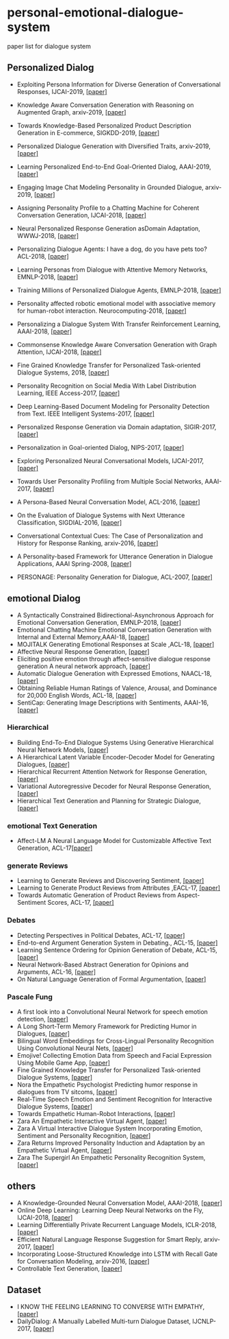 # personal-emotional-dialogue-system

paper list for dialogue system

## Personalized Dialog
- Exploiting Persona Information for Diverse Generation of Conversational Responses, IJCAI-2019, [[paper]](https://arxiv.org/pdf/1905.12188.pdf)
- Knowledge Aware Conversation Generation with Reasoning on Augmented Graph, arxiv-2019, [[paper]](https://arxiv.org/pdf/1903.10245.pdf)
- Towards Knowledge-Based Personalized Product Description Generation in E-commerce, SIGKDD-2019, [[paper]](https://arxiv.org/pdf/1903.12457.pdf)
- Personalized Dialogue Generation with Diversified Traits, arxiv-2019, [[paper]](https://arxiv.org/pdf/1901.09672)
- Learning Personalized End-to-End Goal-Oriented Dialog, AAAI-2019, [[paper]](https://arxiv.org/pdf/1811.04604)
- Engaging Image Chat Modeling Personality in Grounded Dialogue, arxiv-2019, [[paper]](https://arxiv.org/pdf/1811.00945)
- Assigning Personality Profile to a Chatting Machine for Coherent Conversation Generation, IJCAI-2018, [[paper]](https://www.ijcai.org/proceedings/2018/0595)
- Neural Personalized Response Generation asDomain Adaptation, WWWJ-2018, [[paper]](https://arxiv.org/pdf/1701.02073)
- Personalizing Dialogue Agents: I have a dog, do you have pets too? ACL-2018, [[paper]](https://www.aclweb.org/anthology/P18-1205)
- Learning Personas from Dialogue with Attentive Memory Networks, EMNLP-2018, [[paper]](https://www.aclweb.org/anthology/D18-1284)
- Training Millions of Personalized Dialogue Agents, EMNLP-2018, [[paper]](https://www.aclweb.org/anthology/D18-1298)
- Personality affected robotic emotional model with associative memory for human-robot interaction. Neurocomputing-2018, [[paper]](https://pdf.sciencedirectassets.com/271597/1-s2.0-S0925231217X00453/1-s2.0-S0925231217311979/main?x-amz-security-token=AgoJb3JpZ2luX2VjEEgaCXVzLWVhc3QtMSJHMEUCIQD%2Fwwd2qm%2FasZ3sM%2BmS7qXgKwt6pLcpqcstQ%2Fi30CSV8wIgQA6Z8iuf8xAD4oyNPHEs1UmTnEgEWH%2BEMvm73%2BB4RDAq2gMIERACGgwwNTkwMDM1NDY4NjUiDASTVsDk4Zm9am0r3Cq3A0Xgf42FmpH%2BDdEMZd%2Bcua08vV2jnwDjYPAGT4NE9ugFO0G4Kb8ye%2BvL8iip3nfuE4yD818tvkpbPX2oIDaw7zb%2BdFccRL6YjQcHk9VhbItzAsH3p4EkDuxVUqgNKNlXfQPqEF4wgvwWvsy6UfALO9KyZgOaXKyBDIyuyX0NteXS%2B38rkMPQ8UQIosqDWOWLR5vXONLGwvvPuVsATEDKWTfkiTKK%2BJTeUXcGF1QcHdsQDUcYi3BsSDmlSq1wrC38PdCP%2F08T66FyCN90if%2BF23%2BDgYU2yztsn85%2BK4Bmjx4hMRgfc5MFjD1LJlCtK8bnUdmle4%2BGJuytKAvHJYgHc%2BDQ0c3YNRJ5KvkEepvK6jnQsIDGvtSoe%2FGeSZ1pMomJvLDki3C85X3L2w9X7YS7rbogZ3eOU5Cv0Pfu7kQU2PpASKp1EMRbc2uDlLMSdFa6TsMSBePfT2DfpKnEUxm2xhbuX4ZUXKsmcRKOA%2B7EjItVI9ioe7G94dOA%2Bmalai%2FitKnv715qySq52oLZFKr11OUcT4E2hc3B5Y5uaCY3nUJm9jFIMFAC9NAHS0xHT%2BApPlkPCnA6%2F%2F8wmqmh5QU6tAGJL2tCtc4WmXHVZ967VmrRjTu6FpgyX%2FZPGz9%2FugnzeDBPB%2B5MMOqB1EYoozSnuDlGj1YMb4sQbbzILcsQQXP%2F9dUAh2cxKcqBOs5vdmVHlr5%2B1ruCPN7xswsAO13QIRoezPM1dgrAtGsW0vF8J671w%2FUk%2FJeMzoHYastrsqdLArrmf6nyrf0otaVqGCXFS%2FmlFDnuhkcgB9rTf23fBlnG9IhI%2FnDP80WQgJZI34q7JJfHuZc%3D&AWSAccessKeyId=ASIAQ3PHCVTY77YH4FGU&Expires=1554537402&Signature=wYyFkG9%2BIho9PGU%2Bpwf%2FDuy85f4%3D&hash=74b2c00d9777b5b0a55d95834533fc14861ee4cde027b9288f41e8c8b024ca5c&host=68042c943591013ac2b2430a89b270f6af2c76d8dfd086a07176afe7c76c2c61&pii=S0925231217311979&tid=spdf-d8b4d08a-efa5-45f5-8569-eda1aa81d2e6&sid=2bb2a36c3273f848782a4701f8cbfcaccc2egxrqa&type=client)
- Personalizing a Dialogue System With Transfer Reinforcement Learning, AAAI-2018, [[paper]](https://www.aaai.org/ocs/index.php/AAAI/AAAI18/paper/view/16104/16083)
- Commonsense Knowledge Aware Conversation Generation with Graph Attention, IJCAI-2018, [[paper]](https://www.ijcai.org/proceedings/2018/0643)
- Fine Grained Knowledge Transfer for Personalized Task-oriented Dialogue Systems, 2018, [[paper]](https://arxiv.org/pdf/1711.04079)
- Personality Recognition on Social Media With Label Distribution Learning, IEEE Access-2017, [[paper]](https://ieeexplore.ieee.org/stamp/stamp.jsp?tp=&arnumber=7956172)
- Deep Learning-Based Document Modeling for Personality Detection from Text. IEEE Intelligent Systems-2017, [[paper]](https://ieeexplore.ieee.org/stamp/stamp.jsp?tp=&arnumber=7887639)
- Personalized Response Generation via Domain adaptation, SIGIR-2017, [[paper]](https://doi.org/10.1145/3077136.3080706)
- Personalization in Goal-oriented Dialog, NIPS-2017, [[paper]](https://arxiv.org/pdf/1706.07503)
- Exploring Personalized Neural Conversational Models, IJCAI-2017, [[paper]](https://www.ijcai.org/proceedings/2017/0521)
- Towards User Personality Profiling from Multiple Social Networks, AAAI-2017, [[paper]](https://aaai.org/ocs/index.php/AAAI/AAAI17/paper/view/14731/14149)

- A Persona-Based Neural Conversation Model, ACL-2016, [[paper]](https://www.aclweb.org/anthology/P16-1094)
- On the Evaluation of Dialogue Systems with Next Utterance Classification, SIGDIAL-2016, [[paper]](https://www.aclweb.org/anthology/W16-3634)
- Conversational Contextual Cues: The Case of Personalization and History for Response Ranking, arxiv-2016, [[paper]](https://arxiv.org/pdf/1606.00372)
- A Personality-based Framework for Utterance Generation in Dialogue Applications, AAAI Spring-2008, [[paper]](http://www.aaai.org/Papers/Symposia/Spring/2008/SS-08-04/SS08-04-014)
- PERSONAGE: Personality Generation for Dialogue, ACL-2007, [[paper]](https://aclweb.org/anthology/P07-1063)




## emotional Dialog
- A Syntactically Constrained Bidirectional-Asynchronous Approach for Emotional Conversation Generation, EMNLP-2018, [[paper]](https://www.aclweb.org/anthology/D18-1071)
- Emotional Chatting Machine Emotional Conversation Generation with Internal and External Memory,AAAI-18, [[paper]](https://www.aaai.org/ocs/index.php/AAAI/AAAI18/paper/download/16455/15753)
- MOJITALK Generating Emotional Responses at Scale ,ACL-18, [[paper]](https://aclweb.org/anthology/P18-1104)
- Affective Neural Response Generation, [[paper]](https://arxiv.org/abs/1709.03968)
- Eliciting positive emotion through affect-sensitive dialogue response generation A neural network approach, [[paper]](https://pdfs.semanticscholar.org/14ff/61c5df037e4150932ca32b23e41a5f84a8ed)
- Automatic Dialogue Generation with Expressed Emotions, NAACL-18, [[paper]](http://www.aclweb.org/anthology/N18-2008)
- Obtaining Reliable Human Ratings of Valence, Arousal, and Dominance for 20,000 English Words, ACL-18, [[paper]](https://aclweb.org/anthology/P18-1017)
- SentiCap: Generating Image Descriptions with Sentiments, AAAI-16, [[paper]](https://www.aaai.org/ocs/index.php/AAAI/AAAI16/paper/download/12501/12132)

### Hierarchical
- Building End-To-End Dialogue Systems
Using Generative Hierarchical Neural Network Models, [[paper]](https://arxiv.org/pdf/1507.04808.pdf)
- A Hierarchical Latent Variable Encoder-Decoder
Model for Generating Dialogues, [[paper]](https://arxiv.org/pdf/1605.06069.pdf)
- Hierarchical Recurrent Attention Network for Response Generation, [[paper]](https://arxiv.org/pdf/1701.07149.pdf)
- Variational Autoregressive Decoder for Neural Response Generation, [[paper]](https://aclweb.org/anthology/D18-1354)
- Hierarchical Text Generation and Planning for Strategic Dialogue, [[paper]](https://arxiv.org/pdf/1712.05846)

### emotional Text Generation
- Affect-LM A Neural Language Model for Customizable Affective Text Generation, ACL-17[[paper]](https://aclanthology.info/papers/P17-1059/p17-1059)

### generate Reviews
- Learning to Generate Reviews and Discovering Sentiment, [[paper]](https://arxiv.org/pdf/1704.01444)
- Learning to Generate Product Reviews from Attributes ,EACL-17, [[paper]](http://www.aclweb.org/anthology/E17-1059)
- Towards Automatic Generation of Product Reviews from Aspect-Sentiment Scores, ACL-17, [[paper]](http://www.aclweb.org/anthology/W17-3526)
### Debates
- Detecting Perspectives in Political Debates, ACL-17, [[paper]](https://aclweb.org/anthology/D17-1165)
- End-to-end Argument Generation System in Debating., ACL-15, [[paper]](https://aclanthology.coli.uni-saarland.de/papers/P15-4019/p15-4019)
- Learning Sentence Ordering for Opinion Generation of Debate, ACL-15, [[paper]](http://www.aclweb.org/anthology/W15-0512)
- Neural Network-Based Abstract Generation for Opinions and Arguments, ACL-16, [[paper]](https://aclanthology.info/papers/N16-1007/n16-1007)
- On Natural Language Generation of Formal Argumentation, [[paper]](https://arxiv.org/abs/1706.04033)

### Pascale Fung
- A first look into a Convolutional Neural Network for speech emotion detection, [[paper]](https://ieeexplore.ieee.org/document/7953131)
- A Long Short-Term Memory Framework for Predicting Humor in Dialogues, [[paper]](https://www.aclweb.org/anthology/N16-1016)
- Bilingual Word Embeddings for Cross-Lingual Personality Recognition Using Convolutional Neural Nets, [[paper]](https://pdfs.semanticscholar.org/b377/5a38a09fb0a047d0fdfcea87669444a4f8cb.pdf)
- Emojive! Collecting Emotion Data from Speech and Facial Expression Using Mobile Game App, [[paper]](https://pdfs.semanticscholar.org/fea0/f385a0023c7096fcd7c9e2109d9e3358b03a.pdf)
- Fine Grained Knowledge Transfer for Personalized Task-oriented Dialogue Systems, [[paper]](https://arxiv.org/abs/1711.04079)
- Nora the Empathetic Psychologist
Predicting humor response in dialogues from TV sitcoms, [[paper]](https://pdfs.semanticscholar.org/f887/8695404c14d1448908d5d599daf2548903d3.pdf)
- Real-Time Speech Emotion and Sentiment Recognition for Interactive Dialogue Systems, [[paper]](https://aclweb.org/anthology/D16-1110)
- Towards Empathetic Human-Robot Interactions, [[paper]](https://arxiv.org/abs/1605.04072)
- Zara An Empathetic Interactive Virtual Agent, [[paper]](https://pdfs.semanticscholar.org/053e/ab53e12c4c65f97d3fc41bdb8f71bc6334a1.pdf)
- Zara A Virtual Interactive Dialogue System Incorporating Emotion, Sentiment and Personality Recognition, [[paper]](http://aclweb.org/anthology/C16-2058)
- Zara Returns Improved Personality Induction and Adaptation by an Empathetic Virtual Agent, [[paper]](https://aclanthology.info/papers/P17-4021/p17-4021)
- Zara The Supergirl An Empathetic Personality Recognition System, [[paper]](https://aclanthology.info/papers/N16-3018/n16-3018)

## others
- A Knowledge-Grounded Neural Conversation Model, AAAI-2018, [[paper]](https://www.aaai.org/ocs/index.php/AAAI/AAAI18/paper/view/16710/16057)
- Online Deep Learning: Learning Deep Neural Networks on the Fly, IJCAI-2018, [[paper]](https://www.ijcai.org/proceedings/2018/0369)
- Learning Differentially Private Recurrent Language Models, ICLR-2018, [[paper]](https://openreview.net/pdf?id=BJ0hF1Z0b)
- Efficient Natural Language Response Suggestion for Smart Reply, arxiv-2017, [[paper]](https://arxiv.org/pdf/1705.00652)
- Incorporating Loose-Structured Knowledge into LSTM with Recall Gate for Conversation Modeling, arxiv-2016, [[paper]](https://arxiv.org/pdf/1605.05110)
- Controllable Text Generation, [[paper]](https://arxiv.org/pdf/1703.00955)

## Dataset
- I KNOW THE FEELING LEARNING TO CONVERSE WITH EMPATHY, [[paper]](https://arxiv.org/abs/1811.00207)
- DailyDialog: A Manually Labelled Multi-turn Dialogue Dataset, IJCNLP-2017, [[paper]](https://www.aclweb.org/anthology/I17-1099)
